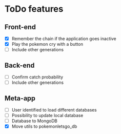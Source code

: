 # ToDo features

## Front-end

+ [x] Remember the chain if the application goes inactive
+ [x] Play the pokemon cry with a button
+ [ ] Include other generations

## Back-end

+ [ ] Confirm catch probability
+ [ ] Include other generations

## Meta-app

+ [ ] User identified to load different databases
+ [ ] Possibility to update local database
+ [ ] Database to MongoDB
+ [x] Move utils to pokemonletsgo_db
